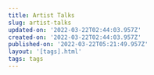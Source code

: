 ```yaml
---
title: Artist Talks
slug: artist-talks
updated-on: '2022-03-22T02:44:03.957Z'
created-on: '2022-03-22T02:44:03.957Z'
published-on: '2022-03-22T05:21:49.957Z'
layout: '[tags].html'
tags: tags
---
```




